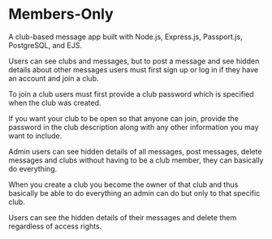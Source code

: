 # Members-Only

A club-based message app built with Node.js, Express.js, Passport.js, PostgreSQL, and EJS.

Users can see clubs and messages, but to post a message and see hidden details about other messages users must first sign up or log in if they have an account and join a club.

To join a club users must first provide a club password which is specified when the club was created.

If you want your club to be open so that anyone can join, provide the password in the club description along with any other information you may want to include.

Admin users can see hidden details of all messages, post messages, delete messages and clubs without having to be a club member, they can basically do everything.

When you create a club you become the owner of that club and thus basically be able to do everything an admin can do but only to that specific club.

Users can see the hidden details of their messages and delete them regardless of access rights.
